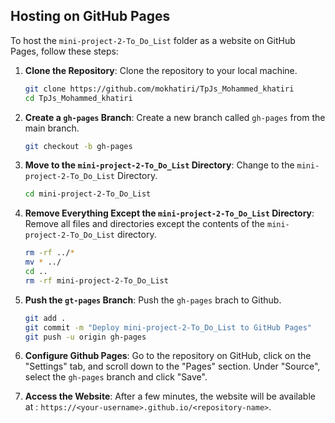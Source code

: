 ## Hosting on GitHub Pages

To host the `mini-project-2-To_Do_List` folder as a website on GitHub Pages, follow these steps:

1. **Clone the Repository**:
   Clone the repository to your local machine.

   ```bash
   git clone https://github.com/mokhatiri/TpJs_Mohammed_khatiri
   cd TpJs_Mohammed_khatiri
   ```
2. **Create a `gh-pages` Branch**:
    Create a new branch called `gh-pages` from the main branch.

    ```bash
    git checkout -b gh-pages
    ```

3. **Move to the `mini-project-2-To_Do_List` Directory**:
    Change to the `mini-project-2-To_Do_List` Directory.

    ```bash
    cd mini-project-2-To_Do_List
    ```

4. **Remove Everything Except the `mini-project-2-To_Do_List` Directory**:
    Remove all files and directories except the contents of the `mini-project-2-To_Do_List` directory.

    ```bash
    rm -rf ../*
    mv * ../
    cd ..
    rm -rf mini-project-2-To_Do_List
    ```

5. **Push the `gt-pages` Branch**:
    Push the `gh-pages` brach to Github.

    ```bash
    git add .
    git commit -m "Deploy mini-project-2-To_Do_List to GitHub Pages"
    git push -u origin gh-pages
    ```

6. **Configure Github Pages**:
    Go to the repository on GitHub, click on the "Settings" tab, and scroll down to the "Pages" section. Under "Source", select the `gh-pages` branch and click "Save".

7. **Access the Website**:
    After a few minutes, the website will be available at :
    `https://<your-username>.github.io/<repository-name>`.
